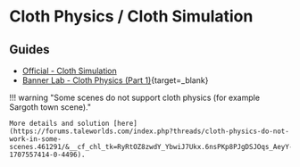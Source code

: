 # Cloth Physics / Cloth Simulation

## Guides

* [Official - Cloth Simulation](https://moddocs.bannerlord.com/editor/resource-editors/cloth_simulation/)
* [Banner Lab - Cloth Physics (Part 1)](https://www.youtube.com/watch?v=atJGwDkzfok&list=PLxhni8XI_dRALYs8R9NHpMLxpMI2wSGxA&index=2){target=_blank}


!!! warning "Some scenes do not support cloth physics (for example Sargoth town scene)."

    More details and solution [here](https://forums.taleworlds.com/index.php?threads/cloth-physics-do-not-work-in-some-scenes.461291/&__cf_chl_tk=RyRtOZ8zwdY_YbwiJ7Ukx.6nsPKp8PJgDSJOqs_AeyY-1707557414-0-4496).
